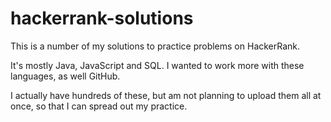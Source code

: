 # hackerrank-solutions

This is a number of my solutions to practice problems on HackerRank.

It's mostly Java, JavaScript and SQL.  I wanted to work more with these languages, as well GitHub.

I actually have hundreds of these, but am not planning to upload them all at once, so that I can spread out my practice.
